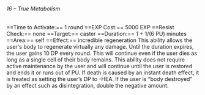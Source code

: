 ###### 16 – True Metabolism
==Time to Activate:== 1 round
==EXP Cost:== 5000 EXP
==Resist Check:== none
==Target:== caster
==Duration:== 1 + 1/(6 PU) minutes
==Area:== self
==Effect:== incredible regeneration
This ability allows the user's body to regenerate virtually any damage. Until the duration expires, the user gains 10 DP every round. This will continue even if the user dies as long as a single cell of their body remains. This ability does not require active maintenance by the user and will continue until the user is restored and ends it or runs out of PU. If death is caused by an instant death effect, it is treated as setting the user’s DP to -HEA. If the user is “body destroyed” by an effect such as disintegration, double the negative amount.
